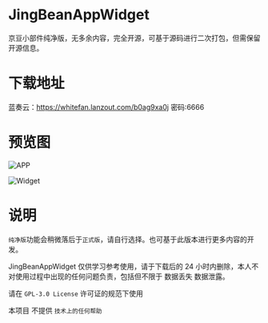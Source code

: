 # JingBeanAppWidget
京豆小部件纯净版，无多余内容，完全开源，可基于源码进行二次打包，但需保留开源信息。

# 下载地址
蓝奏云：https://whitefan.lanzout.com/b0ag9xa0j
密码:6666

# 预览图

![APP](https://cdn.jsdelivr.net/gh/baifan97/JingBeanAppWidget/APP.png)

![Widget](https://cdn.jsdelivr.net/gh/baifan97/JingBeanAppWidget/Widget.png)

# 说明

`纯净版`功能会稍微落后于`正式版`，请自行选择。也可基于此版本进行更多内容的开发。

JingBeanAppWidget 仅供学习参考使用，请于下载后的 24 小时内删除，本人不对使用过程中出现的任何问题负责，包括但不限于 数据丢失 数据泄露。

请在 `GPL-3.0 License` 许可证的规范下使用

本项目 不提供 `技术上的任何帮助`

